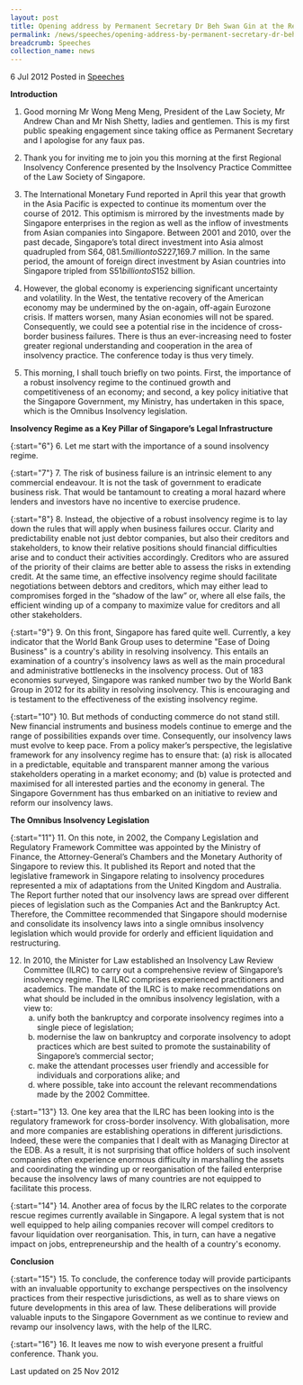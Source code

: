```yaml
---
layout: post
title: Opening address by Permanent Secretary Dr Beh Swan Gin at the Regional Insolvency Conference 2012
permalink: /news/speeches/opening-address-by-permanent-secretary-dr-beh-swan-gin-at-the-regional-insolvency-conference-2012
breadcrumb: Speeches
collection_name: news
---
```


6 Jul 2012 Posted in [Speeches](/news/speeches)

**Introduction**

1. Good morning Mr Wong Meng Meng, President of the Law Society, Mr Andrew Chan and Mr Nish Shetty, ladies and gentlemen. This is my first public speaking engagement since taking office as Permanent Secretary and I apologise for any faux pas.

2. Thank you for inviting me to join you this morning at the first Regional Insolvency Conference presented by the Insolvency Practice Committee of the Law Society of Singapore.  

3. The International Monetary Fund reported in April this year that growth in the Asia Pacific is expected to continue its momentum over the course of 2012. This optimism is mirrored by the investments made by Singapore enterprises in the region as well as the inflow of investments from Asian companies into Singapore. Between 2001 and 2010, over the past decade, Singapore’s total direct investment into Asia almost quadrupled from S$64,081.5 million to S$227,169.7 million. In the same period, the amount of foreign direct investment by Asian countries into Singapore tripled from S$51 billion to S$152 billion.

4. However, the global economy is experiencing significant uncertainty and volatility. In the West, the tentative recovery of the American economy may be undermined by the on-again, off-again Eurozone crisis. If matters worsen, many Asian economies will not be spared. Consequently, we could see a potential rise in the incidence of cross-border business failures. There is thus an ever-increasing need to foster greater regional understanding and cooperation in the area of insolvency practice.  The conference today is thus very timely.  

5. This morning, I shall touch briefly on two points. First, the importance of a robust insolvency regime to the continued growth and competitiveness of an economy; and second, a key policy initiative that the Singapore Government, my Ministry, has undertaken in this space, which is the Omnibus Insolvency legislation.   

**Insolvency Regime as a Key Pillar of Singapore’s Legal Infrastructure**


{:start="6"}
6. Let me start with the importance of a sound insolvency regime.  


{:start="7"}
7. The risk of business failure is an intrinsic element to any commercial endeavour.  It is not the task of government to eradicate business risk. That would be tantamount to creating a moral hazard where lenders and investors have no incentive to exercise prudence. 


{:start="8"}
8. Instead, the objective of a robust insolvency regime is to lay down the rules that will apply when business failures occur. Clarity and predictability enable not just debtor companies, but also their creditors and stakeholders, to know their relative positions should financial difficulties arise and to conduct their activities accordingly. Creditors who are assured of the priority of their claims are better able to assess the risks in extending credit. At the same time, an effective insolvency regime should facilitate negotiations between debtors and creditors, which may either lead to compromises forged in the “shadow of the law” or, where all else fails, the efficient winding up of a company to maximize value for creditors and all other stakeholders. 


{:start="9"}
9. On this front, Singapore has fared quite well. Currently, a key indicator that the World Bank Group uses to determine "Ease of Doing Business" is a country's ability in resolving insolvency. This entails an examination of a country's insolvency laws as well as the main procedural and administrative bottlenecks in the insolvency process. Out of 183 economies surveyed, Singapore was ranked number two by the World Bank Group in 2012 for its ability in resolving insolvency. This is encouraging and is testament to the effectiveness of the existing insolvency regime.


{:start="10"}
10. But methods of conducting commerce do not stand still. New financial instruments and business models continue to emerge and the range of possibilities expands over time. Consequently, our insolvency laws must evolve to keep pace. From a policy maker’s perspective, the legislative framework for any insolvency regime has to ensure that: (a) risk is allocated in a predictable, equitable and transparent manner among the various stakeholders operating in a market economy; and (b) value is protected and maximised for all interested parties and the economy in general. The Singapore Government has thus embarked on an initiative to review and reform our insolvency laws. 

**The Omnibus Insolvency Legislation**


{:start="11"}
11. On this note, in 2002, the Company Legislation and Regulatory Framework Committee was appointed by the Ministry of Finance, the Attorney-General’s Chambers and the Monetary Authority of Singapore to review this. It published its Report and noted that the legislative framework in Singapore relating to insolvency procedures represented a mix of adaptations from the United Kingdom and Australia. The Report further noted that our insolvency laws are spread over different pieces of legislation such as the Companies Act and the Bankruptcy Act. Therefore, the Committee recommended that Singapore should modernise and consolidate its insolvency laws into a single omnibus insolvency legislation which would provide for orderly and efficient liquidation and restructuring. 


<ol start="12">
<li>In 2010, the Minister for Law established an Insolvency Law Review Committee (ILRC) to carry out a comprehensive review of Singapore’s insolvency regime. The ILRC comprises experienced practitioners and academics. The mandate of the ILRC is to make recommendations on what should be included in the omnibus insolvency legislation, with a view to:

<ol style="list-style-type: lower-alpha">
<li> unify both the bankruptcy and corporate insolvency regimes into a single piece of legislation;</li>
<li> modernise the law on bankruptcy and corporate insolvency to adopt practices which are best suited to promote the sustainability of Singapore’s commercial sector;</li>
<li>make the attendant processes user friendly and accessible for individuals and corporations alike; and</li>
<li>where possible, take into account the relevant recommendations made by the 2002 Committee.</li>
</ol>


</li>
</ol>


{:start="13"}
13. One key area that the ILRC has been looking into is the regulatory framework for cross-border insolvency. With globalisation, more and more companies are establishing operations in different jurisdictions. Indeed, these were the companies that I dealt with as Managing Director at the EDB. As a result, it is not surprising that office holders of such insolvent companies often experience enormous difficulty in marshalling the assets and coordinating the winding up or reorganisation of the failed enterprise because the insolvency laws of many countries are not equipped to facilitate this process.


{:start="14"}
14. Another area of focus by the ILRC relates to the corporate rescue regimes currently available in Singapore. A legal system that is not well equipped to help ailing companies recover will compel creditors to favour liquidation over reorganisation.  This, in turn, can have a negative impact on jobs, entrepreneurship and the health of a country's economy.     

**Conclusion**

{:start="15"}
15. To conclude, the conference today will provide participants with an invaluable opportunity to exchange perspectives on the insolvency practices from their respective jurisdictions, as well as to share views on future developments in this area of law. These deliberations will provide valuable inputs to the Singapore Government as we continue to review and revamp our insolvency laws, with the help of the ILRC. 

{:start="16"}
16. It leaves me now to wish everyone present a fruitful conference. Thank you.

<p class="right-side-updated">Last updated on 25 Nov 2012</p>


